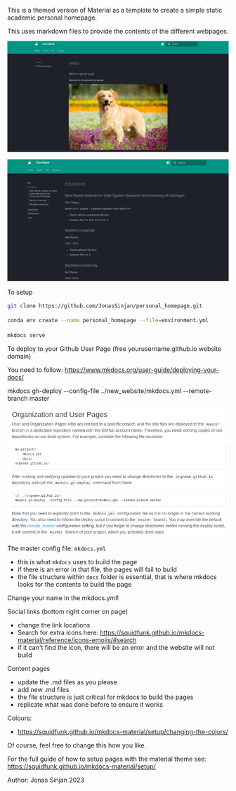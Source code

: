 This is a themed version of Material as a template to create a simple static academic personal homepage.

This uses markdown files to provide the contents of the different webpages.

![preview](./images/preview.png)

![cv](./images/cv_preview.png)

To setup 

```bash
git clone https://github.com/JonasSinjan/personal_homepage.git

conda env create --name personal_homepage --file=environment.yml

mkdocs serve
```

To deploy to your Github User Page (free yourusername.github.io website domain)

You need to follow: https://www.mkdocs.org/user-guide/deploying-your-docs/

mkdocs gh-deploy --config-file ../new_website/mkdocs.yml --remote-branch master

![deploy](./images/deploy_user_github.png)

The master config file: `mkdocs.yml`

- this is what `mkdocs` uses to build the page
- if there is an error in that file, the pages will fail to build
- the file structure within `docs` folder is essential, that is where mkdocs looks for the contents to build the page

Change your name in the mkdocs.yml!

Social links (bottom right corner on page)

- change the link locations
- Search for extra icons here: https://squidfunk.github.io/mkdocs-material/reference/icons-emojis/#search
- if it can't find the icon, there will be an error and the website will not build

Content pages

- update the .md files as you please
- add new .md files
- the file structure is just critical for mkdocs to build the pages
- replicate what was done before to ensure it works

Colours:

- https://squidfunk.github.io/mkdocs-material/setup/changing-the-colors/

Of course, feel free to change this how you like.

For the full guide of how to setup pages with the material theme see: https://squidfunk.github.io/mkdocs-material/setup/

Author: Jonas Sinjan 2023